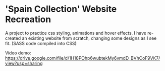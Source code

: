 # 'Spain Collection' Website Recreation

A project to practice css styling, animations and hover effects. I have re-created an existing website from scratch, changing some designs as I see fit. (SASS code compiled into CSS)

Video demo: https://drive.google.com/file/d/1H18POhp6wubtekMy6vmdD_BVhCoF9VK7/view?usp=sharing